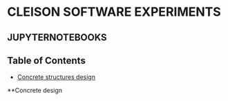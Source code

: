 # CLEISON SOFTWARE EXPERIMENTS
**JUPYTERNOTEBOOKS**
------------------------------
Table of Contents
------------------------------
- [Concrete structures design](#introduction-to-concrete-design)




















**Concrete design 

